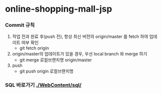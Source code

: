 # online-shopping-mall-jsp 
### Commit 규칙
<ol>
 <li>
  작업 전과 완료 후(push 전), 항상 최신 버전의 origin/master 를 fetch 하여 업데이트 여부 확인
  <ul>
    <li>git fetch origin</li>
  </ul>
 </li>
 <li>
  origin/master의 업데이트가 있을 경우, 우선 local branch 와 merge 하기
  <ul>
   <li>git merge 로컬브랜치명 origin/master</li>
  </ul>
 </li>
 <li>
   push
   <ul>
    <li>git push origin 로컬브랜치명</li>
   </ul>
 </li>
</ol>




### SQL 바로가기 [./WebContent/sql/](./WebContent/sql/)

